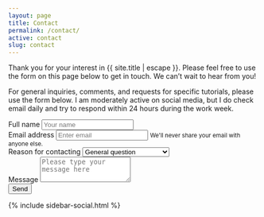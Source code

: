 ```yaml
---
layout: page
title: Contact
permalink: /contact/
active: contact
slug: contact
---
```



<div class="row">
  
<div class="col-md-8">
<p>Thank you for your interest in {{ site.title | escape }}. Please feel free to use the form on this page below to get in touch. We can’t wait to hear from you!</p>

<p>For general inquiries, comments, and requests for specific tutorials, please use the form below. I am moderately active on social media, but I do check email daily and try to respond within 24 hours during the work week.</p>

<form id="contactform" class="contact-form mb-4" method="POST">
<input type="hidden" name="_subject" value="Incoming message from website">
<div class="form-group">
  <label for="fullname">Full name</label>
  <input type="text" class="form-control" id="fullname" name="fullname" placeholder="Your name" required="">
</div>
<div class="form-group">
  <label for="_replyto">Email address</label>
  <input type="email" class="form-control" id="_replyto" name="_replyto" aria-describedby="emailHelp" placeholder="Enter email" required="">
  <small id="emailHelp" class="form-text text-muted">We'll never share your email with anyone else.</small>
</div>
<div class="form-group">
  <label for="reasonforcontact">Reason for contacting</label>
  <select class="form-control" id="reasonforcontact" name="reasonforcontact" required="">
  <option value="General question" selected="selected">General question</option>
  <option value="Spotted an error or typo">Spotted an error or typo</option>
  <option value="Tutorial or feature request">Tutorial or feature request</option>
  </select>
</div>
<div class="form-group">
  <label for="message">Message</label>
  <textarea class="form-control" id="message" name="message" rows="3" placeholder="Please type your message here" required=""></textarea>
</div>
<input type="text" name="_gotcha" style="display:none">
<input type="submit" class="btn btn-primary" value="Send">
<input type="hidden" name="_next" value="/thanks/">
</form>
</div>

<div class="col-md-4">
  {% include sidebar-social.html %}
</div>

</div>




